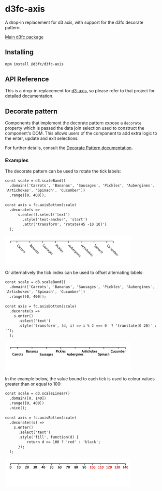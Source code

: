 # d3fc-axis

A drop-in replacement for d3 axis, with support for the d3fc decorate pattern.

[Main d3fc package](https://github.com/d3fc/d3fc)

## Installing

```bash
npm install @d3fc/d3fc-axis
```

## API Reference

This is a drop-in replacement for [d3-axis](https://github.com/d3/d3-axis), so please refer to that project for detailed documentation.

## Decorate pattern

Components that implement the decorate pattern expose a `decorate` property which is passed the data join selection used to construct the component's DOM. This allows users of the component to add extra logic to the enter, update and exit selections.

For further details, consult the [Decorate Pattern documentation](https://d3fc.io/introduction/decorate-pattern.html).

### Examples

The decorate pattern can be used to rotate the tick labels:

```
const scale = d3.scaleBand()
  .domain(['Carrots', 'Bananas', 'Sausages', 'Pickles', 'Aubergines', 'Artichokes', 'Spinach', 'Cucumber'])
  .range([0, 400]);

const axis = fc.axisBottom(scale)
  .decorate(s =>
      s.enter().select('text')
        .style('text-anchor', 'start')
        .attr('transform', 'rotate(45 -10 10)')
  );
```

<img src="screenshots/rotate.png"/>

Or alternatively the tick index can be used to offset alternating labels:

```
const scale = d3.scaleBand()
  .domain(['Carrots', 'Bananas', 'Sausages', 'Pickles', 'Aubergines', 'Artichokes', 'Spinach', 'Cucumber'])
  .range([0, 400]);

const axis = fc.axisBottom(scale)
  .decorate(s =>
    s.enter()
      .select('text')
      .style('transform', (d, i) => i % 2 === 0  ? 'translate(0 20)' : '');
  );
```

<img src="screenshots/offset.png"/>

In the example below, the value bound to each tick is used to colour values greater than or equal to 100:

```
const scale = d3.scaleLinear()
  .domain([0, 140])
  .range([0, 400])
  .nice();

const axis = fc.axisBottom(scale)
  .decorate((s) =>
    s.enter()
      .select('text')
      .style('fill', function(d) {
          return d >= 100 ? 'red' : 'black';
      });
  );
```

<img src="screenshots/color.png"/>
